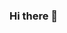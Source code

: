 ### Hi there 👋

<!--
**ibrahimbroachwala/ibrahimbroachwala** is a ✨ _special_ ✨ repository because its `README.md` (this file) appears on your GitHub profile.

[![Ibrahim's github stats](https://github-readme-stats.vercel.app/api?username=ibrahimbroachwala)](https://github.com/anuraghazra/github-readme-stats)

